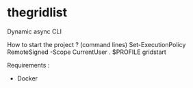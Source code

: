 # thegridlist
Dynamic async CLI

How to start the project ? (command lines)
Set-ExecutionPolicy RemoteSigned -Scope CurrentUser
. $PROFILE
gridstart

Requirements :
- Docker